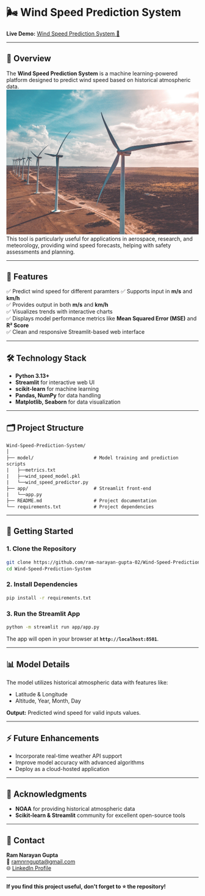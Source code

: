 
# 🌬️ Wind Speed Prediction System

**Live Demo:** [Wind Speed Prediction System 🚀](https://ram-narayan-gupta-02.github.io/Wind-Speed-Prediction-System/)  

---

## 📖 Overview

The **Wind Speed Prediction System** is a machine learning-powered platform designed to predict wind speed based on historical atmospheric data. 
![Wind Speed Prediction Model](wind-turbine.jpg)
This tool is particularly useful for applications in aerospace, research, and meteorology, providing wind speed forecasts, helping with safety assessments and planning.

---

## 🎯 Features

✅ Predict wind speed for different paramters
✅ Supports input in **m/s** and **km/h**  
✅ Provides output in both **m/s** and **km/h**  
✅ Visualizes trends with interactive charts  
✅ Displays model performance metrics like **Mean Squared Error (MSE)** and **R² Score**  
✅ Clean and responsive Streamlit-based web interface  

---

## 🛠️ Technology Stack

- **Python 3.13+**  
- **Streamlit** for interactive web UI  
- **scikit-learn** for machine learning  
- **Pandas, NumPy** for data handling  
- **Matplotlib, Seaborn** for data visualization  

---

## 🗂️ Project Structure

```
Wind-Speed-Prediction-System/
│
├── model/                      # Model training and prediction scripts
|   ├──metrics.txt       
|   ├──wind_speed_model.pkl
|   └──wind_speed_predictor.py             
├── app/                        # Streamlit front-end
|   └──app.py                   
├── README.md                   # Project documentation
└── requirements.txt            # Project dependencies
```

---

## 🚀 Getting Started

### 1. Clone the Repository

```bash
git clone https://github.com/ram-narayan-gupta-02/Wind-Speed-Prediction-System.git
cd Wind-Speed-Prediction-System
```

### 2. Install Dependencies

```bash
pip install -r requirements.txt
```

### 3. Run the Streamlit App

```bash
python -m streamlit run app/app.py
```

The app will open in your browser at **`http://localhost:8501`**.

---

## 📊 Model Details

The model utilizes historical atmospheric data with features like:

- Latitude & Longitude  
- Altitude, Year, Month, Day

**Output:** Predicted wind speed for valid inputs values.

---

## ⚡ Future Enhancements

- Incorporate real-time weather API support  
- Improve model accuracy with advanced algorithms  
- Deploy as a cloud-hosted application  

---

## 🙌 Acknowledgments

- **NOAA** for providing historical atmospheric data  
- **Scikit-learn & Streamlit** community for excellent open-source tools  

---

## 📩 Contact

**Ram Narayan Gupta**  
📧 [ramnrngupta@gmail.com](mailto:ramnrngupta@gmail.com)  
🌐 [LinkedIn Profile](https://www.linkedin.com/in/ram-narayan-gupta)  

---

**If you find this project useful, don't forget to ⭐ the repository!**
